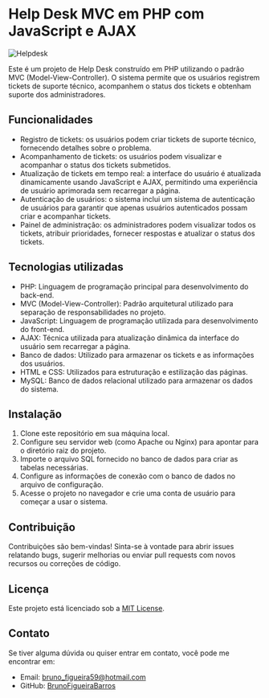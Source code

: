 



# Help Desk MVC em PHP com JavaScript e AJAX

![Helpdesk](https://figueirabarros.com.br/helpdesk/public/img/Screenshot_6.png)

Este é um projeto de Help Desk construído em PHP utilizando o padrão MVC (Model-View-Controller). O sistema permite que os usuários registrem tickets de suporte técnico, acompanhem o status dos tickets e obtenham suporte dos administradores.

## Funcionalidades

- Registro de tickets: os usuários podem criar tickets de suporte técnico, fornecendo detalhes sobre o problema.
- Acompanhamento de tickets: os usuários podem visualizar e acompanhar o status dos tickets submetidos.
- Atualização de tickets em tempo real: a interface do usuário é atualizada dinamicamente usando JavaScript e AJAX, permitindo uma experiência de usuário aprimorada sem recarregar a página.
- Autenticação de usuários: o sistema inclui um sistema de autenticação de usuários para garantir que apenas usuários autenticados possam criar e acompanhar tickets.
- Painel de administração: os administradores podem visualizar todos os tickets, atribuir prioridades, fornecer respostas e atualizar o status dos tickets.

## Tecnologias utilizadas

- PHP: Linguagem de programação principal para desenvolvimento do back-end.
- MVC (Model-View-Controller): Padrão arquitetural utilizado para separação de responsabilidades no projeto.
- JavaScript: Linguagem de programação utilizada para desenvolvimento do front-end.
- AJAX: Técnica utilizada para atualização dinâmica da interface do usuário sem recarregar a página.
- Banco de dados: Utilizado para armazenar os tickets e as informações dos usuários.
- HTML e CSS: Utilizados para estruturação e estilização das páginas.
- MySQL: Banco de dados relacional utilizado para armazenar os dados do sistema.

## Instalação

1. Clone este repositório em sua máquina local.
2. Configure seu servidor web (como Apache ou Nginx) para apontar para o diretório raiz do projeto.
3. Importe o arquivo SQL fornecido no banco de dados para criar as tabelas necessárias.
4. Configure as informações de conexão com o banco de dados no arquivo de configuração.
5. Acesse o projeto no navegador e crie uma conta de usuário para começar a usar o sistema.

## Contribuição

Contribuições são bem-vindas! Sinta-se à vontade para abrir issues relatando bugs, sugerir melhorias ou enviar pull requests com novos recursos ou correções de código.

## Licença

Este projeto está licenciado sob a [MIT License](LICENSE).

## Contato

Se tiver alguma dúvida ou quiser entrar em contato, você pode me encontrar em:

- Email: bruno_figueira59@hotmail.com   
- GitHub: [BrunoFigueiraBarros](https://github.com/BrunoFigueiraBarros)
